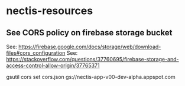 # nectis-resources

## See CORS policy on firebase storage bucket

See: https://firebase.google.com/docs/storage/web/download-files#cors_configuration
See: https://stackoverflow.com/questions/37760695/firebase-storage-and-access-control-allow-origin/37765371

gsutil cors set cors.json gs://nectis-app-v00-dev-alpha.appspot.com
